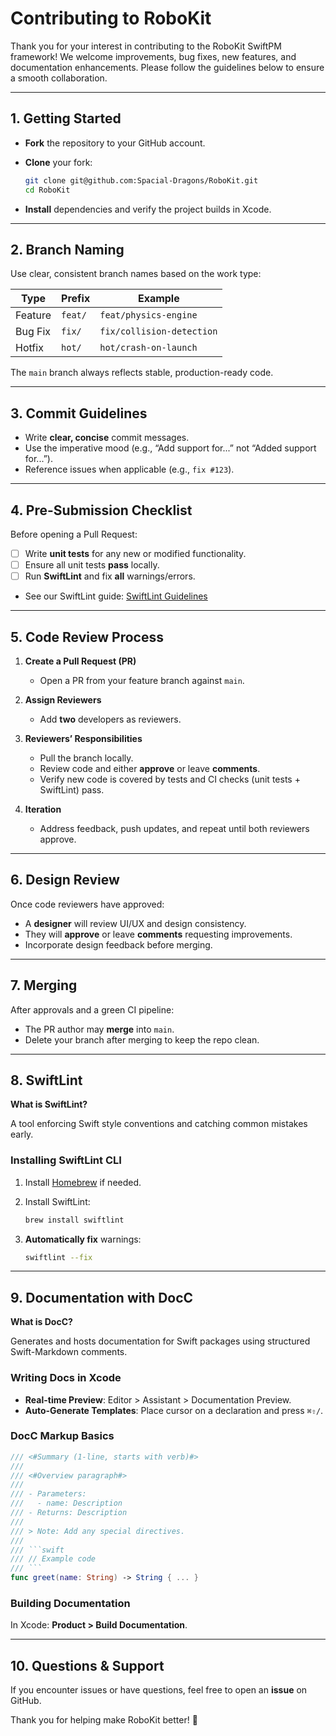 # Contributing to RoboKit

Thank you for your interest in contributing to the RoboKit SwiftPM framework! We welcome improvements, bug fixes, new features, and documentation enhancements. Please follow the guidelines below to ensure a smooth collaboration.

---

## 1. Getting Started

* **Fork** the repository to your GitHub account.
* **Clone** your fork:

  ```bash
  git clone git@github.com:Spacial-Dragons/RoboKit.git
  cd RoboKit
  ```
* **Install** dependencies and verify the project builds in Xcode.

---

## 2. Branch Naming

Use clear, consistent branch names based on the work type:

| Type    | Prefix  | Example                   |
| ------- | ------- | ------------------------- |
| Feature | `feat/` | `feat/physics-engine`     |
| Bug Fix | `fix/`  | `fix/collision-detection` |
| Hotfix  | `hot/`  | `hot/crash-on-launch`     |

The `main` branch always reflects stable, production-ready code.

---

## 3. Commit Guidelines

* Write **clear, concise** commit messages.
* Use the imperative mood (e.g., “Add support for...” not “Added support for...”).
* Reference issues when applicable (e.g., `fix #123`).

---

## 4. Pre-Submission Checklist

Before opening a Pull Request:

* [ ] Write **unit tests** for any new or modified functionality.
* [ ] Ensure all unit tests **pass** locally.
* [ ] Run **SwiftLint** and fix **all** warnings/errors.

* See our SwiftLint guide: [SwiftLint Guidelines](#SwiftLint)

---

## 5. Code Review Process

1. **Create a Pull Request (PR)**
   * Open a PR from your feature branch against `main`.
   
2. **Assign Reviewers**
   * Add **two** developers as reviewers.
   
3. **Reviewers’ Responsibilities**
   * Pull the branch locally.
   * Review code and either **approve** or leave **comments**.
   * Verify new code is covered by tests and CI checks (unit tests + SwiftLint) pass.
   
4. **Iteration**
   * Address feedback, push updates, and repeat until both reviewers approve.

---

## 6. Design Review

Once code reviewers have approved:

* A **designer** will review UI/UX and design consistency.
* They will **approve** or leave **comments** requesting improvements.
* Incorporate design feedback before merging.

---

## 7. Merging

After approvals and a green CI pipeline:

* The PR author may **merge** into `main`.
* Delete your branch after merging to keep the repo clean.

---

## 8. SwiftLint

**What is SwiftLint?**

A tool enforcing Swift style conventions and catching common mistakes early.

### Installing SwiftLint CLI

1. Install [Homebrew](https://brew.sh/) if needed.
2. Install SwiftLint:

   ```bash
   brew install swiftlint
   ```
3. **Automatically fix** warnings:

   ```bash
   swiftlint --fix
   ```

---

## 9. Documentation with DocC

**What is DocC?**

Generates and hosts documentation for Swift packages using structured Swift-Markdown comments.

### Writing Docs in Xcode

* **Real-time Preview**: Editor > Assistant > Documentation Preview.
* **Auto-Generate Templates**: Place cursor on a declaration and press `⌘⇧/`.

### DocC Markup Basics

````swift
/// <#Summary (1-line, starts with verb)#>
///
/// <#Overview paragraph#>
///
/// - Parameters:
///   - name: Description
/// - Returns: Description
///
/// > Note: Add any special directives.
///
/// ```swift
/// // Example code
/// ```
func greet(name: String) -> String { ... }
````

### Building Documentation

In Xcode: **Product > Build Documentation**.

---

## 10. Questions & Support

If you encounter issues or have questions, feel free to open an **issue** on GitHub.

Thank you for helping make RoboKit better! 🚀
